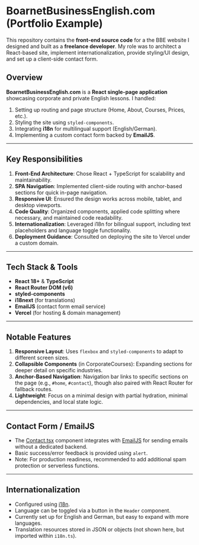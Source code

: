 # BoarnetBusinessEnglish.com (Portfolio Example)

This repository contains the **front-end source code** for a the BBE website I designed and built as a **freelance developer**. My role was to architect a React-based site, implement internationalization, provide styling/UI design, and set up a client-side contact form.

## Overview

**BoarnetBusinessEnglish.com** is a **React single-page application** showcasing corporate and private English lessons. I handled:
1. Setting up routing and page structure (Home, About, Courses, Prices, etc.).
2. Styling the site using `styled-components`.
3. Integrating **i18n** for multilingual support (English/German).
4. Implementing a custom contact form backed by **EmailJS**.

---

## Key Responsibilities

1. **Front-End Architecture**: Chose React + TypeScript for scalability and maintainability.  
2. **SPA Navigation**: Implemented client-side routing with anchor-based sections for quick in-page navigation.  
3. **Responsive UI**: Ensured the design works across mobile, tablet, and desktop viewports.  
4. **Code Quality**: Organized components, applied code splitting where necessary, and maintained code readability.  
5. **Internationalization**: Leveraged i18n for bilingual support, including text placeholders and language toggle functionality.  
6. **Deployment Guidance**: Consulted on deploying the site to Vercel under a custom domain.

---

## Tech Stack & Tools

- **React 18+** & **TypeScript**
- **React Router DOM (v6)**
- **styled-components**
- **i18next** (for translations)
- **EmailJS** (contact form email service)
- **Vercel** (for hosting & domain management)

---

## Notable Features

1. **Responsive Layout**: Uses `flexbox` and `styled-components` to adapt to different screen sizes.  
2. **Collapsible Components** (in CorporateCourses): Expanding sections for deeper detail on specific industries.  
3. **Anchor-Based Navigation**: Navigation bar links to specific sections on the page (e.g., `#home`, `#contact`), though also paired with React Router for fallback routes.  
4. **Lightweight**: Focus on a minimal design with partial hydration, minimal dependencies, and local state logic.

---

## Contact Form / EmailJS

- The [Contact.tsx](./src/components/Contact.tsx) component integrates with [EmailJS](https://www.emailjs.com/) for sending emails without a dedicated backend.  
- Basic success/error feedback is provided using `alert`.  
- Note: For production readiness, recommended to add additional spam protection or serverless functions.

---

## Internationalization

- Configured using [i18n](https://www.i18next.com/).  
- Language can be toggled via a button in the `Header` component.  
- Currently set up for English and German, but easy to expand with more languages.  
- Translation resources stored in JSON or objects (not shown here, but imported within `i18n.ts`).
